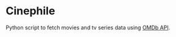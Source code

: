 # Cinephile
Python script to fetch movies and tv series data using [OMDb API](http://www.omdbapi.com/).
